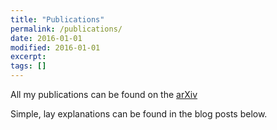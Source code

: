 ```yaml
---
title: "Publications"
permalink: /publications/
date: 2016-01-01
modified: 2016-01-01
excerpt:
tags: []
---
```


All my publications can be found on the [arXiv](https://arxiv.org/search/astro-ph?query=Kimpson%2C+T+&searchtype=author&abstracts=show&order=-announced_date_first&size=50)

Simple, lay explanations can be found in the blog posts below.